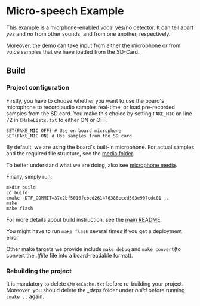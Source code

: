 # Micro-speech Example

This example is a micrphone-enabled vocal yes/no detector. It can tell apart *yes* and *no* from other sounds, and from one another, respectively.

Moreover, the demo can take input from either the microphone or from voice samples that we have loaded from the SD-Card.

## Build
### Project configuration
Firstly, you have to choose whether you want to use the board's microphone to record audio samples real-time, or load pre-recorded samples from the SD card. You make this choice by setting ```FAKE_MIC``` on line 72 in ```CMakeLists.txt``` to either ON or OFF.
```
SET(FAKE_MIC OFF) # Use on board microphone
SET(FAKE_MIC ON) # Use samples from the SD card
```
By default, we are using the board's built-in microphone.
For actual samples and the required file structure, see the [media folder](https://github.com/PhilippvK/stm32-tflm-demos/blob/master/media/README.md). 

To better understand what we are doing, also see [microphone media](media/README.md).

Finally, simply run:
```
mkdir build
cd build
cmake -DTF_COMMIT=37c2bf5016fcbed261476386eced503e907cdc01 ..
make
make flash
```
For more details about build instruction, see the [main README](https://github.com/PhilippvK/stm32-tflm-demos/blob/master/README.md).

You might have to run ```make flash``` several times if you get a deployment error.

Other make targets we provide include ```make debug``` and ```make convert```(to convert the *.tflite* file into a board-readable format).

### Rebuilding the project
It is mandatory to delete ```CMakeCache.txt``` before re-building your project. Moreover, you should delete the *_deps* folder under *build* before running ```cmake ..``` again.
